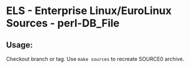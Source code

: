 # ELS - Enterprise Linux/EuroLinux Sources - perl-DB_File
 
## Usage:
  Checkout branch or tag. Use `make sources` to recreate  SOURCE0 archive.
